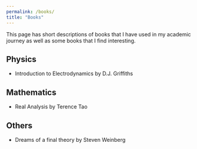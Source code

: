 ```yaml
---
permalink: /books/
title: "Books"
---
```


This page has short descriptions of books that I have used in my academic journey as well as some books that I find interesting.

## Physics
- Introduction to Electrodynamics by D.J. Griffiths

## Mathematics
- Real Analysis by Terence Tao

## Others
- Dreams of a final theory by Steven Weinberg
